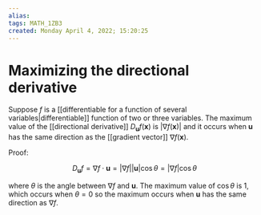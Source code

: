 ```yaml
---
alias: 
tags: MATH_1ZB3
created: Monday April 4, 2022; 15:20:25 
---
```

# Maximizing the directional derivative
Suppose $f$ is a [[differentiable for a function of several variables|differentiable]] function of two or three variables. The maximum value of the [[directional derivative]] $D_\boldsymbol{u}f(\boldsymbol{x})$ is $\left| \nabla f(\boldsymbol{x}) \right|$ and it occurs when $\boldsymbol{u}$ has the same direction as the [[gradient vector]] $\nabla f(\boldsymbol{x})$. 

Proof:

$$D_\boldsymbol{u}f=\nabla f\cdot \boldsymbol{u}=|\nabla f||\boldsymbol{u}|\cos\theta=|\nabla f|\cos\theta$$

where $\theta$ is the angle between $\nabla f$ and $\boldsymbol{u}$. The maximum value of $\cos\theta$ is 1, which occurs when $\theta=0$ so the maximum occurs when $\boldsymbol{u}$ has the same direction as $\nabla f$. 